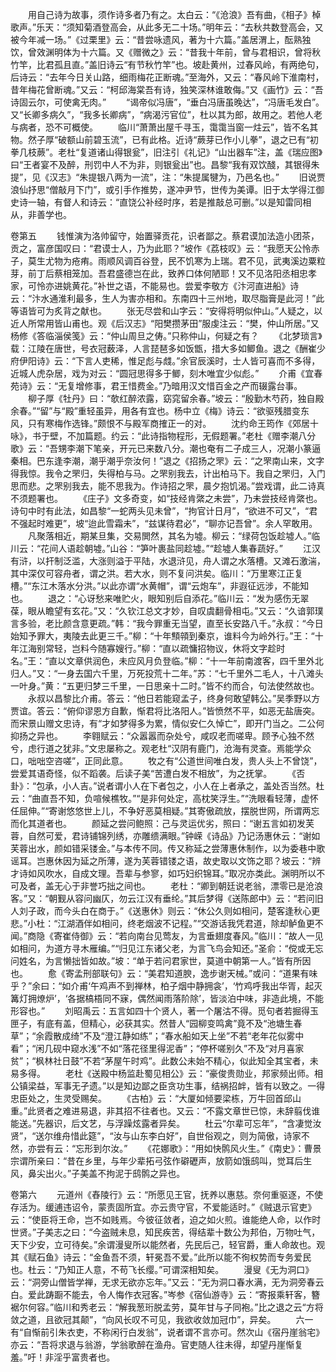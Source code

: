 <!-- { "loadSidebar": true } -->
　　用自己诗为故事，须作诗多者乃有之。太白云：“《沧浪》吾有曲，《相子》棹歌声。”乐天：“须知菊酒登高会，从此多无二十场。”明年云：“去秋共数登高会，又被今年减一场。”《过栗里》云：“昔尝咏遗风，著为十六篇。”盖居渭上，酝熟独饮，曾效渊明体为十六篇。又《赠微之》云：“昔我十年前，曾与君相识，曾将秋竹竿，比君孤且直。”盖旧诗云“有节秋竹竿”也。坡赴黄州，过春风岭，有两绝句，后诗云：“去年今日关山路，细雨梅花正断魂。”至海外，又云：“春风岭下淮南村，昔年梅花曾断魂。”又云：“柯邱海棠吾有诗，独笑深林谁敢侮。”又《画竹》云：“吾诗固云尔，可使禽无肉。” 
　　“谒帝似冯唐”，“垂白冯唐虽晚达”，“冯唐毛发白”。又“长卿多病久”，“我多长卿病”，“病渴污官位”，杜以其为郎，故用之。若他人老与病者，恐不可概使。 
　　临川“萧萧出屋千寻玉，霭霭当窗一炷云”，皆不名其物。然子厚“破额山前碧玉流”，已有此格。近诗“蕨芽已作小儿拳”，退之已有“初拳几枝蕨”。老杜“复道诸山得银瓮”，旧注引《礼记》“山出器车”注，盖《瑞应图》曰“王者宴不及醉，刑罚中人不为非，则银瓮出”也。昌黎“我有双饮醆，其银得朱提”，见《汉志》“朱提银八两为一流”，注：“朱提属犍为，乃邑名也。” 
　　旧说贾浪仙抒思“僧敲月下门”，或引手作推势，遂冲尹节，世传为美谭。旧于太学得江御史诗一轴，有督人和诗云：“直饶公补经时序，若是推敲总可删。”以是知雷同相从，非善学也。

卷第五
　　钱惟演为洛帅留守，始置驿贡花，识者鄙之。蔡君谟加法造小团茶，贡之，富彦国叹曰：“君谟士人，乃为此耶？”坡作《荔枝叹》云：“我愿天公怜赤子，莫生尤物为疮痏。雨顺风调百谷登，民不饥寒为上瑞。君不见，武夷溪边粟粒芽，前丁后蔡相笼加。吾君盛德岂在此，致养口体何陋耶！又不见洛阳丞相忠孝家，可怜亦进姚黄花。”补世之语，不能易也。尝爱李敬方《汴河直进船》诗云：“汴水通淮利最多，生人为害亦相和。东南四十三州地，取尽脂膏是此河！”此等语皆可为炙背之献也。 
　　张无尽尝和山字云：“安得将明似仲山。”人疑之，以近人所常用皆山甫也。观《后汉志》“阳樊攒茅田”服虔注云：“樊，仲山所居。”又杨修《答临淄侯笺》云：“仲山周旦之俦。”只称仲山，何疑之有？ 
　　《北梦琐言》载：江陵在唐世，号衣冠薮泽，人言琵琶多如饭甑，措大多如鲫鱼。退之《酬崔少府伊阳诗》云：“下言人吏稀，惟足彪与虥。”余官辰溪时，士人皆可喜而不多得，近城人虎杂居，戏为对云：“圆冠思得多于鲫，刻木唯宜少似彪。” 
　　介甫《宜春苑诗》云：“无复增修事，君王惜费金。”乃暗用汉文惜百金之产而辍露台事。 
　　柳子厚《牡丹》曰：“欹红醉浓露，窈窕留余春。”坡云：“殷勤木芍药，独自殿余春。”“留”与“殿”重轻虽异，用各有宜也。杨中立《梅》诗云：“欲驱残腊变东风，只有寒梅作选锋。”颇恨不与殿军商搉正一的对。 
　　沈约命王筠作《郊居十咏》，书于壁，不加篇题。约云：“此诗指物程形，无假题署。”老杜《赠李潮八分歌》云：“吾甥李潮下笔亲，开元已来数八分。潮也奄有二子成三人，况潮小篆逼秦相。巴东逢李潮，潮乎潮乎奈汝何！”退之《招扬之罘》云：“之罘南山来，文字得我惊。我令之罘归，失得柏与马。之罘别我去，计出柏马下。我自之罘归，入门思而悲。之罘别我去，能不思我为。作诗招之罘，晨夕抱饥渴。”尝戏谓，此二诗真不须题署也。 
　　《庄子》文多奇变，如“技经肯綮之未尝”，乃未尝技经肯綮也。诗句中时有此法，如昌黎“一蛇两头见未曾”，“拘官计日月”，“欲进不可又”，“君不强起时难更”，坡“迨此雪霜未”，“兹谋待君必”，“聊亦记吾曾”。余人罕敢用。 
　　凡聚落相近，期某旦集，交易閧然，其名为墟。柳云：“绿荷包饭趁墟人。”临川云：“花间人语趁朝墟。”山谷：“笋叶裹盐同趁墟。”“趁墟人集春蔬好。” 
　　江汉有浒，以扞制泛滥，大涨则溢于平陆，水退浒见，舟人谓之水落槽。又滩石激湍，其中深仅可容舟者，谓之洪。若大水，则不复问洪矣。临川：“万里寒江正复槽。”“东江木落水分洪。”以此亦谓“水黄帽”，谓“云炮车”，非遐征远涉，不能知也。 
　　退之：“心讶愁来唯贮火，眼知别后自添花。”临川云：“发为感伤无翠葆，眼从瞻望有玄花。”又：“久钦江总文才妙，自叹虞翻骨相屯。”又云：“久谙郭璞言多验，老比颜含意更疏。”韩：“我今罪重无当望，直至长安路八千。”永叔：“今日始知予罪大，夷陵去此更三千。”柳：“十年顦顇到秦京，谁料今为岭外行。”王：“十年江海别常轻，岂料今随寡嫂行。”柳：“直以疏慵招物议，休将文字趁时名。”王：“直以文章供润色，未应风月负登临。”柳：“十一年前南渡客，四千里外北归人。”又：“一身去国六千里，万死投荒十二年。”苏：“七千里外二毛人，十八滩头一叶身。”黄：“五更归梦三千里，一日思亲十二时。”皆不约而合，句法使然故也。 
　　永叔以昌黎比介甫。答云：“他日若能窥孟子，终身何敢望韩公。”吴季野以方贾谊。答云：“俯仰谬恩方自歉，惭君将比洛阳人。”皆愤然不平，如恶无盐唐突。而宋景山赠文忠诗，有“才如梦得多为累，情似安仁久悼亡”，即开门当之。二公何抑扬之异也。 
　　李翱赋云：“众嚣嚣而杂处兮，咸叹老而嗟卑。顾予心独不然兮，虑行道之犹非。”文忠屡称之。观老杜“汉阴有鹿门，沧海有灵查。焉能学众口，咄咄空咨嗟”，正同此意。 
　　牧之有“公道世间唯白发，贵人头上不曾饶”，尝爱其语奇怪，似不蹈袭。后读子美“苦遭白发不相放”，为之抚掌。 
　　《否卦》：“包承，小人吉。”说者谓小人在下者包之，小人在上者承之，盖处否当然。杜云：“曲直吾不知，负喧候樵牧。”“是非何处定，高枕笑浮生。”“洗眼看轻薄，虚怀任屈伸。”“寄谢悠悠世上儿，不争好恶莫相疑。”其寄傲疏放，摆脱世网，所谓两忘而化其道者也。 
　　颜延之尝问鲍照：己与灵运优劣，照曰：“谢五言如初发芙蓉，自然可爱，君诗铺锦列绣，亦雕缋满眼。”钟嵘《诗品》乃记汤惠休云：“谢如芙蓉出水，颜如错采镂金。”与本传不同。传又称延之尝薄惠休制作，以为委巷中歌谣耳。岂惠休因为延之所薄，遂为芙蓉错镂之语，故史取以文饰之耶？坡云：“辨才诗如风吹水，自成文理。吾辈与参寥，如巧妇织锦耳。”取况亦类此。渊明所以不可及者，盖无心于非誉巧拙之间也。 
　　老杜：“卿到朝廷说老翁，漂零已是沧浪客。”又：“朝觐从容问幽仄，勿云江汉有垂纶。”其后梦得《送陈郎中》云：“若问旧人刘子政，而今头白在商于。”《送惠休》则云：“休公久则如相问，楚客逢秋心更悲。”小杜：“江湖酒伴如相问，终老烟波不记程。”“交游话我凭君道，除却鲈鱼更不闻。”商隐《寄崔侍御》云：“若向南台见莺友，为言垂翅度春风。”临川：“故人一见如相问，为道方寻木雁编。”“归见江东诸父老，为言飞鸟会知还。”圣俞：“傥或无忘问姓名，为言懒拙皆如故。”坡：“单于若问君家世，莫道中朝第一人。”皆有所因也。 
　　愈《寄孟刑部联句》云：“美君知道腴，逸步谢天械。”或问：“道果有味乎？”余曰：“如介甫‘午鸡声不到禅林，柏子烟中静拥衾’，‘竹鸡呼我出华胥，起灭篝灯拥燎炉’，‘各据槁梧同不寐，偶然闻雨落阶除’，皆淡泊中味，非造此境，不能形容也。” 
　　刘昭禹云：五言如四十个贤人，著一个屠沽不得。觅句者若掘得玉匣子，有底有盖，但精心，必获其实。然昔人“园柳变鸣禽”竟不及“池塘生春草”；“余霞散成绮”不及“澄江静如练”；“春水船如天上坐”不若“老年花似雾中看”；“闲几砚中窥水浅”不如“落花径里得泥香”；“停杯嗟别久”不及“对月喜家贫”；“枫林社日鼓”不若“茅屋午时鸡”。此数公未始不精心，似此知全其宝者，未易多得。 
　　老杜《送殿中杨监赴蜀见相公》云：“豪俊贵勋业，邦家频出师。相公镇梁益，军事无孑遗。”以是知边鄙之臣贪功生事，结祸招衅，皆有以致之。一得忠臣处之，生灵受赐矣。 
　　《古柏》云：“大厦如倾要梁栋，万牛回首邱山重。”此贤者之难进易退，非其招不往者也。又云：“不露文章世已惊，未辞翦伐谁能送。”先器识，后文艺，与浮躁炫露者异矣。 
　　杜云“尔辈可忘年”，“含凄觉汝贤”，“送尔维舟惜此筵”，“汝与山东李白好”，自世俗观之，则为简傲，诗家不然，亦尝有云：“忘形到尔汝。” 
　　《花娜歌》：“用如快鹘风火生。”《南史》：曹景宗谓所亲曰：“昔在乡里，与年少辈拓弓弦作礔礰声，放箭如饿鸱叫，觉耳后生风，鼻尖出火。”子美盖不拘泥于鸱鹘之异也。

卷第六
　　元道州《舂陵行》云：“所愿见王官，抚养以惠慈。奈何重驱逐，不使存活为。缓逋违诏令，蒙责固所宜。亦云贵守官，不爱能适时。”《贼退示官吏》云：“使臣将王命，岂不如贱焉。今彼征敛者，迫之如火煎。谁能绝人命，以作时世贤。”子美志之曰：“今盗贼未息，知民疾苦，得结辈十数公为邦伯，万物吐气，天下少安，立可待矣。”余谓漫叟所以能然者，先民后己，轻官爵，重人命故也。观其《赋石鱼》诗云：“金鱼吾不须，轩冕吾不爱。”此所以能不徇权势而专务爱民也。杜云：“乃知正人意，不苟飞长缨。”可谓深相知矣。 
　　漫叟《无为洞口》云：“洞旁山僧皆学禅，无求无欲亦忘年。”又云：“无为洞口春水满，无为洞旁春云白。爱此踌蹰不能去，令人悔作衣冠客。”岑参《宿仙游寺》云：“寄报乘轩客，簪裾尔何容。”临川和秀老云：“解我葱珩脱孟劳，莫年甘与子同袍。”比之退之云“方将敛之道，且欲冠其颠”，“向风长叹不可见，我欲收敛加冠巾”，异矣。 
　　六一有“自惭前引朱衣吏，不称闲行白发翁”，说者谓不言亦可。然次山《宿丹崖翁宅》亦云：“吾将求退与翁游，学翁歌醉在渔舟。官吏随人往未得，却望丹崖惭复羞。”吁！非淫乎富贵者也。 
